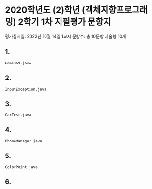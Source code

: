 # 2020학년도 (2)학년 (객체지향프로그래밍) 2학기 1차 지필평가 문항지

평가실시일: 2022년 10월 14일 1교시
문항수: 총 10문항 서술형 10개

## 1.

`Game369.java`

## 2.

`InputException.java`

## 3.

`CarTest.java`

## 4.

`PhoneManager.java`

## 5.

`ColorPoint.java`

## 6.
